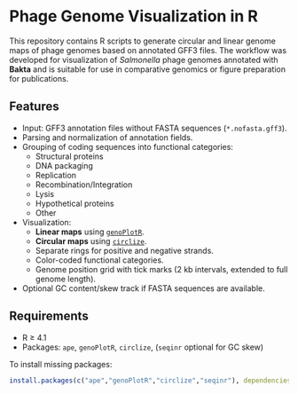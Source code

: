 # Phage Genome Visualization in R

This repository contains R scripts to generate circular and linear genome maps of phage genomes based on annotated GFF3 files. The workflow was developed for visualization of *Salmonella* phage genomes annotated with **Bakta** and is suitable for use in comparative genomics or figure preparation for publications.

## Features
- Input: GFF3 annotation files without FASTA sequences (`*.nofasta.gff3`).
- Parsing and normalization of annotation fields.
- Grouping of coding sequences into functional categories:
  - Structural proteins
  - DNA packaging
  - Replication
  - Recombination/Integration
  - Lysis
  - Hypothetical proteins
  - Other
- Visualization:
  - **Linear maps** using [`genoPlotR`](https://cran.r-project.org/package=genoPlotR).
  - **Circular maps** using [`circlize`](https://cran.r-project.org/package=circlize).
  - Separate rings for positive and negative strands.
  - Color-coded functional categories.
  - Genome position grid with tick marks (2 kb intervals, extended to full genome length).
- Optional GC content/skew track if FASTA sequences are available.

## Requirements
- R ≥ 4.1
- Packages: `ape`, `genoPlotR`, `circlize`, (`seqinr` optional for GC skew)

To install missing packages:
```r
install.packages(c("ape","genoPlotR","circlize","seqinr"), dependencies = TRUE)

